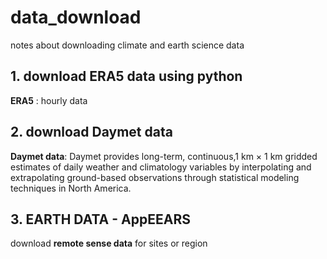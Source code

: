 # data_download
notes about downloading climate and earth science data 


## 1. download ERA5 data using python
**ERA5** : hourly data    

## 2. download Daymet data
**Daymet data**: Daymet provides long-term, continuous,1 km × 1 km gridded estimates of daily weather and climatology variables by interpolating and extrapolating ground-based observations through statistical modeling techniques in North America.

## 3. EARTH DATA - AppEEARS
download **remote sense data** for sites or region
